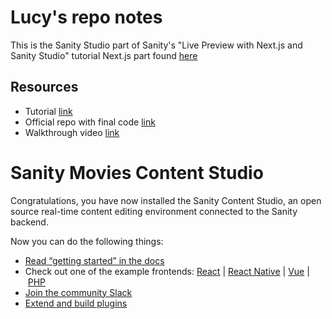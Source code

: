# Lucy's repo notes

This is the Sanity Studio part of Sanity's "Live Preview with Next.js and Sanity Studio" tutorial
Next.js part found [here](https://github.com/lmac-1/nextjs-live-preview)
## Resources
- Tutorial [link](https://www.sanity.io/guides/nextjs-live-preview)
- Official repo with final code [link](https://github.com/SimeonGriggs/sanity-nextjs-preview)
- Walkthrough video [link](https://www.youtube.com/watch?v=sENgsB4AdZw)
# Sanity Movies Content Studio

Congratulations, you have now installed the Sanity Content Studio, an open source real-time content editing environment connected to the Sanity backend.

Now you can do the following things:

- [Read “getting started” in the docs](https://www.sanity.io/docs/introduction/getting-started?utm_source=readme)
- Check out one of the example frontends: [React](https://github.com/sanity-io/example-frontend-next-js) | [React Native](https://github.com/sanity-io/example-app-react-native) | [Vue](https://github.com/sanity-io/example-frontend-vue-js) | [PHP](https://github.com/sanity-io/example-frontend-silex-twig)
- [Join the community Slack](https://slack.sanity.io/?utm_source=readme)
- [Extend and build plugins](https://www.sanity.io/docs/content-studio/extending?utm_source=readme)
